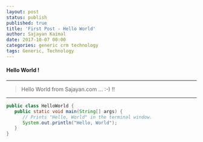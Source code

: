 ```yaml
---
layout: post
status: publish
published: true
title: 'First Post - Hello World'
author: Sajayan Kaimal
date: 2017-10-07 00:00
categories: generic crm technology
tags: Generic, Technology
---
```


#### Hello World !
------

> Hello World from Sajayan.com ... :-) !! 

*****

```java
public class HelloWorld {
   public static void main(String[] args) {
      // Prints "Hello, World" in the terminal window.
      System.out.println("Hello, World");
   }
}
```
